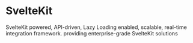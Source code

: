 # SvelteKit
SvelteKit powered, API-driven, Lazy Loading enabled, scalable, real-time integration framework. providing enterprise-grade SvelteKit solutions
